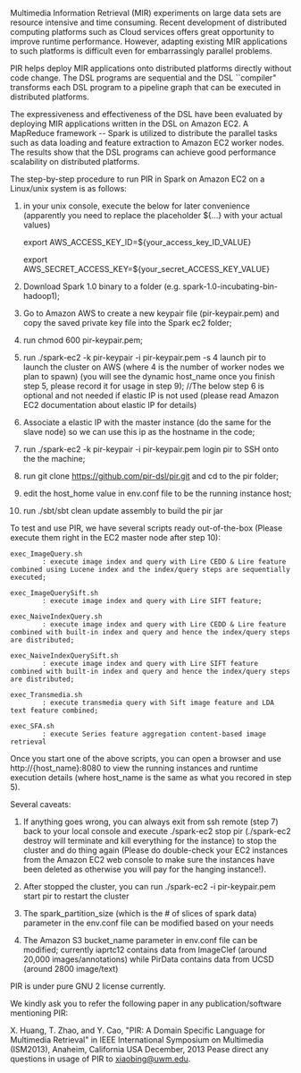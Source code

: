 Multimedia Information Retrieval (MIR) experiments on large data sets are resource intensive and time consuming. Recent development of distributed computing platforms such as Cloud services offers great opportunity to improve runtime performance. However, adapting existing MIR applications to such platforms is difficult even for embarrassingly parallel problems.

PIR helps deploy MIR applications onto distributed platforms directly without code change. The DSL programs are sequential and the DSL ``compiler" transforms each DSL program to a pipeline graph that can be executed in distributed platforms.

The expressiveness and effectiveness of the DSL have been evaluated by deploying MIR applications written in the DSL on Amazon EC2. A MapReduce framework -- Spark is utilized to distribute the parallel tasks such as data loading and feature extraction to Amazon EC2 worker nodes. The results show that the DSL programs can achieve good performance scalability on distributed platforms.

The step-by-step procedure to run PIR in Spark on Amazon EC2 on a Linux/unix system is as follows:

1. in your unix console, execute the below for later convenience (apparently you need to replace the placeholder ${...} with your actual values)

	export AWS_ACCESS_KEY_ID=${your_access_key_ID_VALUE}
	
	export AWS_SECRET_ACCESS_KEY=${your_secret_ACCESS_KEY_VALUE}

2. Download Spark 1.0 binary to a folder (e.g. spark-1.0-incubating-bin-hadoop1);
3. Go to Amazon AWS to create a new keypair file (pir-keypair.pem) and copy the saved private key file into the Spark ec2 folder;
4. run chmod 600 pir-keypair.pem;
5. run ./spark-ec2 -k pir-keypair -i pir-keypair.pem -s 4 launch pir to launch the cluster on AWS (where 4 is the number of worker nodes we plan to spawn)
(you will see the dynamic host_name once you finish step 5, please record it for usage in step 9);
//The below step 6 is optional and not needed if elastic IP is not used (please read Amazon EC2 documentation about elastic IP for details)
6. Associate a elastic IP with the master instance (do the same for the slave node) so we can use this ip as the hostname in the code;
7. run ./spark-ec2 -k pir-keypair -i pir-keypair.pem login pir to SSH onto the the machine;
8. run git clone https://github.com/pir-dsl/pir.git and cd to the pir folder;
9. edit the host_home value in env.conf file to be the running instance host; 
10. run ./sbt/sbt clean update assembly to build the pir jar

To test and use PIR, we have several scripts ready out-of-the-box (Please execute them right in the EC2 master node after step 10):
```Shell
exec_ImageQuery.sh 
		: execute image index and query with Lire CEDD & Lire feature combined using Lucene index and the index/query steps are sequentially executed;
```
```Shell
exec_ImageQuerySift.sh 
		: execute image index and query with Lire SIFT feature;
```
```Shell
exec_NaiveIndexQuery.sh
		: execute image index and query with Lire CEDD & Lire feature combined with built-in index and query and hence the index/query steps are distributed;
```
```Shell
exec_NaiveIndexQuerySift.sh
		: execute image index and query with Lire SIFT feature combined with built-in index and query and hence the index/query steps are distributed;
```
```Shell
exec_Transmedia.sh
		: execute transmedia query with Sift image feature and LDA text feature combined;
```
```Shell
exec_SFA.sh
		: execute Series feature aggregation content-based image retrieval
```
Once you start one of the above scripts, you can open a browser and use http://{host_name}:8080 to view the running instances and runtime execution details (where host_name is the same as what you recored in step 5). 

Several caveats: 

1. If anything goes wrong, you can always exit from ssh remote (step 7) back to your local console and execute  ./spark-ec2 stop pir (./spark-ec2 destroy will terminate and kill everything for the instance) to stop the cluster and do thing again 
(Please do double-check your EC2 instances from the Amazon EC2 web console to make sure the instances have been deleted as otherwise you will pay for the hanging instance!).

2. After stopped the cluster, you can run ./spark-ec2 -i pir-keypair.pem start pir to restart the cluster

3. The spark_partition_size (which is the # of slices of spark data) parameter in the env.conf file can be modified based on your needs 

4. The Amazon S3 bucket_name parameter in env.conf file can be modified; currently iaprtc12 contains data from ImageClef (around 20,000 images/annotations)  while PirData contains data from UCSD (around 2800 image/text) 
 
PIR is under pure GNU 2 license currently. 

We kindly ask you to refer the following paper in any publication/software mentioning PIR:

X. Huang, T. Zhao, and Y. Cao, "PIR: A Domain Specific Language for Multimedia Retrieval" in
IEEE International Symposium on Multimedia (ISM2013), Anaheim, California USA  December, 2013
Pease direct any questions in usage of PIR to xiaobing@uwm.edu.
